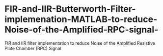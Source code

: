 # FIR-and-IIR-Butterworth-Filter-implemenation-MATLAB-to-reduce-Noise-of-the-Amplified-RPC-signal-
FIR and IIR filter implementation to reduce Noise of the Amplified Resistive Plate Chamber (RPC) Signal 
